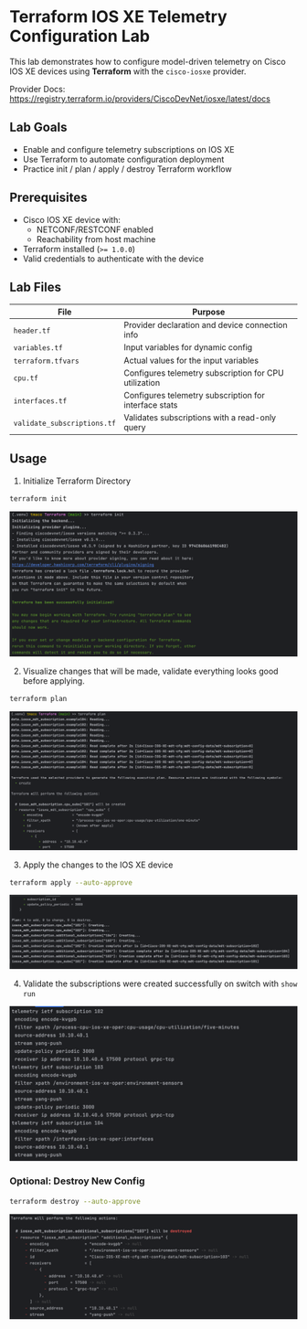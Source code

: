 # Terraform IOS XE Telemetry Configuration Lab

This lab demonstrates how to configure model-driven telemetry on Cisco IOS XE devices using **Terraform** with the `cisco-iosxe` provider.

Provider Docs: https://registry.terraform.io/providers/CiscoDevNet/iosxe/latest/docs

## Lab Goals

- Enable and configure telemetry subscriptions on IOS XE
- Use Terraform to automate configuration deployment
- Practice init / plan / apply / destroy Terraform workflow

## Prerequisites

- Cisco IOS XE device with:
  - NETCONF/RESTCONF enabled
  - Reachability from host machine
- Terraform installed (`>= 1.0.0`)
- Valid credentials to authenticate with the device


## Lab Files

| File | Purpose |
|------|---------|
| `header.tf` | Provider declaration and device connection info |
| `variables.tf` | Input variables for dynamic config |
| `terraform.tfvars` | Actual values for the input variables |
| `cpu.tf` | Configures telemetry subscription for CPU utilization |
| `interfaces.tf` | Configures telemetry subscription for interface stats |
| `validate_subscriptions.tf` | Validates subscriptions with a read-only query |

## Usage

1. Initialize Terraform Directory
```bash
terraform init
```

![terraform_init.png](../../IMAGES/terraform_init.png)

2. Visualize changes that will be made, validate everything looks good before applying.
```bash
terraform plan
```
![terraform_plan.png](../../IMAGES/terraform_plan.png)

3. Apply the changes to the IOS XE device
```bash
terraform apply --auto-approve
```
![terraform_apply.png](../../IMAGES/terraform_apply.png)

4. Validate the subscriptions were created successfully on switch with `show run`

![terraform_new_switch_config.png](../../IMAGES/terraform_new_switch_config.png)

### Optional: Destroy New Config
```bash
terraform destroy --auto-approve
```
![terraform_destroy.png](../../IMAGES/terraform_destroy.png)